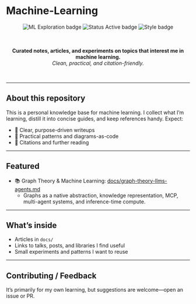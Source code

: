 # Machine-Learning
 
<div align="center">
  
  <img src="https://img.shields.io/badge/ML-Exploration-blueviolet" alt="ML Exploration badge" />
  <img src="https://img.shields.io/badge/Status-Active-success" alt="Status Active badge" />
  <img src="https://img.shields.io/badge/Style-GitHub%20Docs-lightgrey" alt="Style badge" />
  
  <br/><br/>
  <strong>Curated notes, articles, and experiments on topics that interest me in machine learning.</strong>
  <br/>
  <em>Clean, practical, and citation-friendly.</em>
  
  <br/>
</div>

---

## About this repository

This is a personal knowledge base for machine learning. I collect what I’m learning, distill it into concise guides, and keep references handy. Expect:

- 🧭  Clear, purpose-driven writeups
- 🧠  Practical patterns and diagrams-as-code
- 🔗  Citations and further reading

---

## Featured

- 📚 Graph Theory & Machine Learning: [docs/graph-theory-llms-agents.md](docs/graph-theory-llms-agents.md)
  - Graphs as a native abstraction, knowledge representation, MCP, multi-agent systems, and inference-time compute.

---

## What’s inside

- Articles in `docs/`
- Links to talks, posts, and libraries I find useful
- Small experiments and patterns I want to reuse

---

## Contributing / Feedback

It’s primarily for my own learning, but suggestions are welcome—open an issue or PR.